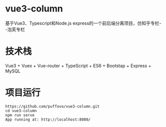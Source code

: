 # vue3-column
基于Vue3、Typescript和Node.js express的一个前后端分离项目，仿知乎专栏--泡芙专栏
# 技术栈
Vue3 + Vuex + Vue-router + TypeScript + ES6 + Bootstap + Express + MySQL
# 项目运行
```
https://github.com/puffovo/vue3-column.git
cd vue3-column
npm run serve
App running at: http://localhost:8080/
```
